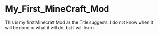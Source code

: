 My_First_MineCraft_Mod
======================
This is my first Minecraft Mod as the Title suggests. I do not know when it will be done or what it will do, but I will learn
